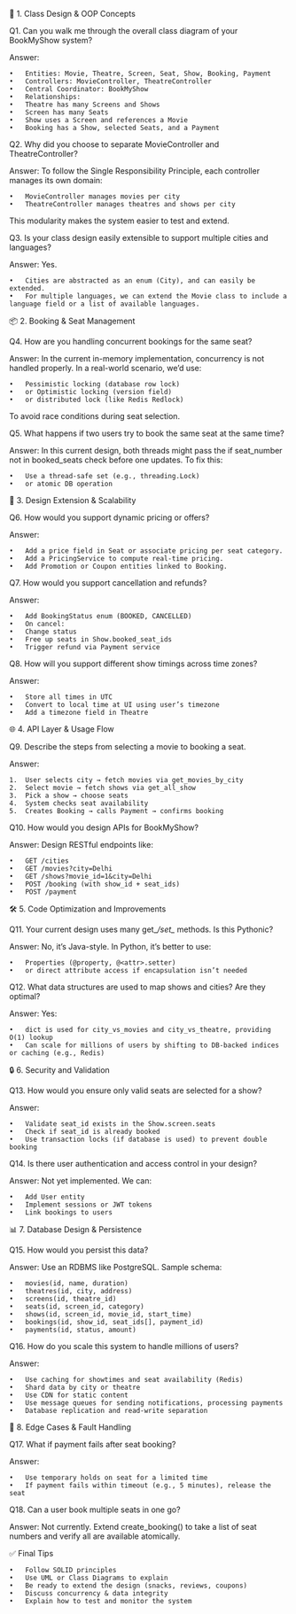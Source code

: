 🔧 1. Class Design & OOP Concepts

Q1. Can you walk me through the overall class diagram of your BookMyShow system?

Answer:

	•	Entities: Movie, Theatre, Screen, Seat, Show, Booking, Payment
	•	Controllers: MovieController, TheatreController
	•	Central Coordinator: BookMyShow
	•	Relationships:
	•	Theatre has many Screens and Shows
	•	Screen has many Seats
	•	Show uses a Screen and references a Movie
	•	Booking has a Show, selected Seats, and a Payment

Q2. Why did you choose to separate MovieController and TheatreController?

Answer:
To follow the Single Responsibility Principle, each controller manages its own domain:

	•	MovieController manages movies per city
	•	TheatreController manages theatres and shows per city

This modularity makes the system easier to test and extend.

Q3. Is your class design easily extensible to support multiple cities and languages?

Answer:
Yes.

	•	Cities are abstracted as an enum (City), and can easily be extended.
	•	For multiple languages, we can extend the Movie class to include a language field or a list of available languages.

📦 2. Booking & Seat Management

Q4. How are you handling concurrent bookings for the same seat?

Answer:
In the current in-memory implementation, concurrency is not handled properly.
In a real-world scenario, we’d use:

	•	Pessimistic locking (database row lock)
	•	or Optimistic locking (version field)
	•	or distributed lock (like Redis Redlock)
To avoid race conditions during seat selection.

Q5. What happens if two users try to book the same seat at the same time?

Answer:
In this current design, both threads might pass the if seat_number not in booked_seats check before one updates.
To fix this:

	•	Use a thread-safe set (e.g., threading.Lock)
	•	or atomic DB operation

📅 3. Design Extension & Scalability

Q6. How would you support dynamic pricing or offers?

Answer:

	•	Add a price field in Seat or associate pricing per seat category.
	•	Add a PricingService to compute real-time pricing.
	•	Add Promotion or Coupon entities linked to Booking.

Q7. How would you support cancellation and refunds?

Answer:

	•	Add BookingStatus enum (BOOKED, CANCELLED)
	•	On cancel:
	•	Change status
	•	Free up seats in Show.booked_seat_ids
	•	Trigger refund via Payment service

Q8. How will you support different show timings across time zones?

Answer:

	•	Store all times in UTC
	•	Convert to local time at UI using user’s timezone
	•	Add a timezone field in Theatre

🌐 4. API Layer & Usage Flow

Q9. Describe the steps from selecting a movie to booking a seat.

Answer:

	1.	User selects city → fetch movies via get_movies_by_city
	2.	Select movie → fetch shows via get_all_show
	3.	Pick a show → choose seats
	4.	System checks seat availability
	5.	Creates Booking → calls Payment → confirms booking

Q10. How would you design APIs for BookMyShow?

Answer:
Design RESTful endpoints like:

	•	GET /cities
	•	GET /movies?city=Delhi
	•	GET /shows?movie_id=1&city=Delhi
	•	POST /booking (with show_id + seat_ids)
	•	POST /payment

🛠️ 5. Code Optimization and Improvements

Q11. Your current design uses many get_*/set_* methods. Is this Pythonic?

Answer:
No, it’s Java-style.
In Python, it’s better to use:

	•	Properties (@property, @<attr>.setter)
	•	or direct attribute access if encapsulation isn’t needed

Q12. What data structures are used to map shows and cities? Are they optimal?

Answer:
Yes:

	•	dict is used for city_vs_movies and city_vs_theatre, providing O(1) lookup
	•	Can scale for millions of users by shifting to DB-backed indices or caching (e.g., Redis)

🔒 6. Security and Validation

Q13. How would you ensure only valid seats are selected for a show?

Answer:

	•	Validate seat_id exists in the Show.screen.seats
	•	Check if seat_id is already booked
	•	Use transaction locks (if database is used) to prevent double booking

Q14. Is there user authentication and access control in your design?

Answer:
Not yet implemented.
We can:

	•	Add User entity
	•	Implement sessions or JWT tokens
	•	Link bookings to users

📊 7. Database Design & Persistence

Q15. How would you persist this data?

Answer:
Use an RDBMS like PostgreSQL. Sample schema:

	•	movies(id, name, duration)
	•	theatres(id, city, address)
	•	screens(id, theatre_id)
	•	seats(id, screen_id, category)
	•	shows(id, screen_id, movie_id, start_time)
	•	bookings(id, show_id, seat_ids[], payment_id)
	•	payments(id, status, amount)

Q16. How do you scale this system to handle millions of users?

Answer:

	•	Use caching for showtimes and seat availability (Redis)
	•	Shard data by city or theatre
	•	Use CDN for static content
	•	Use message queues for sending notifications, processing payments
	•	Database replication and read-write separation

🧩 8. Edge Cases & Fault Handling

Q17. What if payment fails after seat booking?

Answer:

	•	Use temporary holds on seat for a limited time
	•	If payment fails within timeout (e.g., 5 minutes), release the seat

Q18. Can a user book multiple seats in one go?

Answer:
Not currently.
Extend create_booking() to take a list of seat numbers and verify all are available atomically.

✅ Final Tips

	•	Follow SOLID principles
	•	Use UML or Class Diagrams to explain
	•	Be ready to extend the design (snacks, reviews, coupons)
	•	Discuss concurrency & data integrity
	•	Explain how to test and monitor the system
